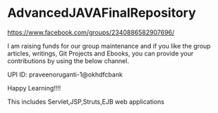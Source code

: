 # AdvancedJAVAFinalRepository


https://www.facebook.com/groups/2340886582907696/

I am raising funds for our group maintenance and if you like the group articles, writings, Git Projects and Ebooks, you can provide your contributions by using the below channel.

UPI ID:
praveenoruganti-1@okhdfcbank

Happy Learning!!!!



This includes Servlet,JSP,Struts,EJB web applications

